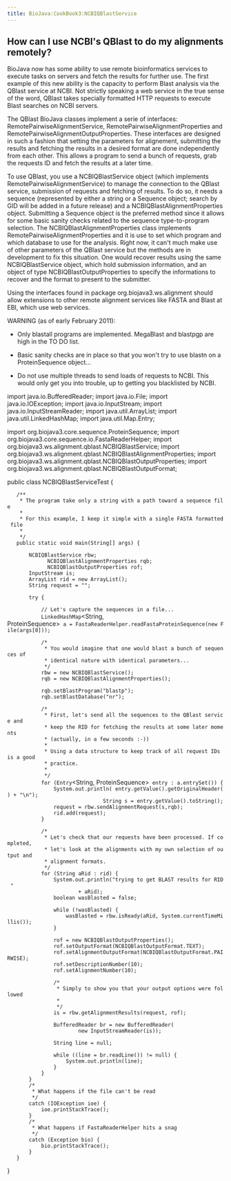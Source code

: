 ```yaml
---
title: BioJava:CookBook3:NCBIQBlastService
---
```


How can I use NCBI's QBlast to do my alignments remotely?
---------------------------------------------------------

BioJava now has some ability to use remote bioinformatics services to
execute tasks on servers and fetch the results for further use. The
first example of this new ability is the capacity to perform Blast
analysis via the QBlast service at NCBI. Not strictly speaking a web
service in the true sense of the word, QBlast takes specially formatted
HTTP requests to execute Blast searches on NCBI servers.

The QBlast BioJava classes implement a serie of interfaces:
RemotePairwiseAlignmentService, RemotePairwiseAlignmentProperties and
RemotePairwiseAlignmentOutputProperties. These interfaces are designed
in such a fashion that setting the parameters for alignement, submitting
the results and fetching the results in a desired format are done
independently from each other. This allows a program to send a bunch of
requests, grab the requests ID and fetch the results at a later time.

To use QBlast, you use a NCBIQBlastService object (which implements
RemotePairwiseAlignmentService) to manage the connection to the QBlast
service, submission of requests and fetching of results. To do so, it
needs a sequence (represented by either a string or a Sequence object;
search by GID will be added in a future release) and a
NCBIQBlastAlignmentProperties object. Submitting a Sequence object is
the preferred method since it allows for some basic sanity checks
related to the sequence type-to-program selection. The
NCBIQBlastAlignmentProperties class implements
RemotePairwiseAlignmentProperties and it is use to set which program and
which database to use for the analysis. Right now, it can't much make
use of other parameters of the QBlast service but the methods are in
development to fix this situation. One would recover results using the
same NCBIQBlastService object, which hold submission information, and an
object of type NCBIQBlastOutputProperties to specify the informations to
recover and the format to present to the submitter.

Using the interfaces found in package org.biojava3.ws.alignment should
allow extensions to other remote alignment services like FASTA and Blast
at EBI, which use web services.

WARNING (as of early February 2011):

- Only blastall programs are implemented. MegaBlast and blastpgp are
high in the TO DO list.

- Basic sanity checks are in place so that you won't try to use blastn
on a ProteinSequence object...

- Do not use multiple threads to send loads of requests to NCBI. This
would only get you into trouble, up to getting you blacklisted by NCBI.

<java>

import java.io.BufferedReader; import java.io.File; import
java.io.IOException; import java.io.InputStream; import
java.io.InputStreamReader; import java.util.ArrayList; import
java.util.LinkedHashMap; import java.util.Map.Entry;

import org.biojava3.core.sequence.ProteinSequence; import
org.biojava3.core.sequence.io.FastaReaderHelper; import
org.biojava3.ws.alignment.qblast.NCBIQBlastService; import
org.biojava3.ws.alignment.qblast.NCBIQBlastAlignmentProperties; import
org.biojava3.ws.alignment.qblast.NCBIQBlastOutputProperties; import
org.biojava3.ws.alignment.qblast.NCBIQBlastOutputFormat;

public class NCBIQBlastServiceTest {

`   /**`  
`    * The program take only a string with a path toward a sequence file`  
`    * `  
`    * For this example, I keep it simple with a single FASTA formatted file`  
`    * `  
`    */`  
`   public static void main(String[] args) {`  
  
`       NCBIQBlastService rbw;`  
`             NCBIQBlastAlignmentProperties rqb;`  
`             NCBIQBlastOutputProperties rof;`  
`       InputStream is;`  
`       ArrayList`<String>` rid = new ArrayList`<String>`();`  
`       String request = "";`  
  
`       try {`

`           // Let's capture the sequences in a file...`  
`           LinkedHashMap`<String, ProteinSequence>` a = FastaReaderHelper.readFastaProteinSequence(new File(args[0]));`  
`                       `  
`           /*`  
`            * You would imagine that one would blast a bunch of sequences of`  
`            * identical nature with identical parameters...`  
`            */`  
`           rbw = new NCBIQBlastService();`  
`           rqb = new NCBIQBlastAlignmentProperties();`

`           rqb.setBlastProgram("blastp");`  
`           rqb.setBlastDatabase("nr");`  
`                       `  
`           /*`  
`            * First, let's send all the sequences to the QBlast service and`  
`            * keep the RID for fetching the results at some later moments`  
`            * (actually, in a few seconds :-))`  
`            *`  
`            * Using a data structure to keep track of all request IDs is a good`  
`            * practice.`  
`            *`  
`            */`  
`           for (Entry`<String, ProteinSequence>` entry : a.entrySet()) {`  
`               System.out.println( entry.getValue().getOriginalHeader() + "\n");`  
`                               String s = entry.getValue().toString();`  
`               request = rbw.sendAlignmentRequest(s,rqb);`  
`               rid.add(request);`  
`           }`

`           /*`  
`            * Let's check that our requests have been processed. If completed,`  
`            * let's look at the alignments with my own selection of output and`  
`            * alignment formats.`  
`            */`  
`           for (String aRid : rid) {`  
`               System.out.println("trying to get BLAST results for RID "`  
`                       + aRid);`  
`               boolean wasBlasted = false;`  
  
`               while (!wasBlasted) {`  
`                   wasBlasted = rbw.isReady(aRid, System.currentTimeMillis());`  
`               }`  
  
`               rof = new NCBIQBlastOutputProperties();`  
`               rof.setOutputFormat(NCBIQBlastOutputFormat.TEXT);`  
`               rof.setAlignmentOutputFormat(NCBIQBlastOutputFormat.PAIRWISE);`  
`               rof.setDescriptionNumber(10);`  
`               rof.setAlignmentNumber(10);`  
  
`               /*`  
`                * Simply to show you that your output options were followed`  
`                * `  
`                */ `  
`               is = rbw.getAlignmentResults(request, rof);`  
  
`               BufferedReader br = new BufferedReader(`  
`                       new InputStreamReader(is));`  
  
`               String line = null;`  
  
`               while ((line = br.readLine()) != null) {`  
`                   System.out.println(line);`  
`               }`  
`           }`  
`       }`  
`       /*`  
`        * What happens if the file can't be read`  
`        */`  
`       catch (IOException ioe) {`  
`           ioe.printStackTrace();`  
`       }`  
`       /*`  
`        * What happens if FastaReaderHelper hits a snag`  
`        */`  
`       catch (Exception bio) {`  
`           bio.printStackTrace();`  
`       }`  
`   }`

} </java>
